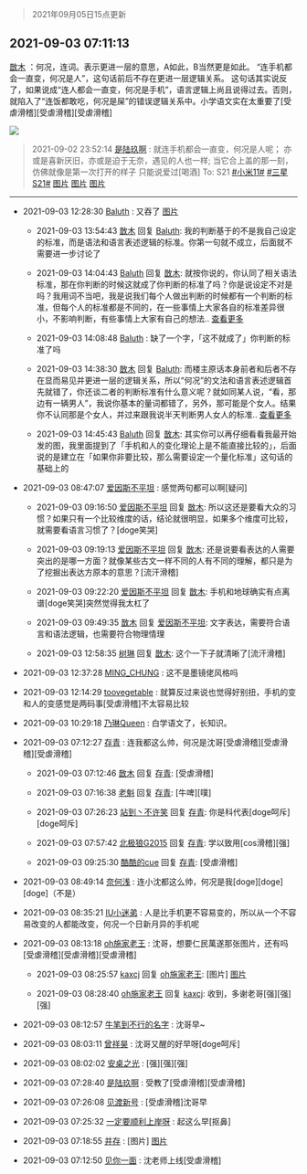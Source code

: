 > 2021年09月05日15点更新
<link rel="stylesheet" href="https://cdn.jsdelivr.net/gh/taotie6/sampleJSON@main/css/photo_show.css">


 ## 2021-09-03 07:11:13 

 [㪚木](https://www.coolapk.com/feed/29726750?shareKey=NmE0YTYzMmMzODYxNjEzMmNjN2I~) ：何况，连词。表示更进一层的意思，A如此，B当然更是如此。
“连手机都会一直变，何况是人”，这句话前后不存在更进一层逻辑关系。
这句话其实说反了，如果说成“连人都会一直变，何况是手机”，语言逻辑上尚且说得过去。否则，就陷入了“连饭都敢吃，何况是屎”的错误逻辑关系中<!--break-->。小学语文实在太重要了[受虐滑稽][受虐滑稽][受虐滑稽] 

<div class="album">
<img class="img-item" src="http://image.coolapk.com/feed/2018/1217/07/1081091_1545003920_5732@216x196.gif" />
</div>

> 2021-09-02 23:52:14 
> [是陆玖啊](https://www.coolapk.com/feed/29724165?shareKey=YzYwM2U3YjQxMDE1NjEzMmNjN2I~) : 就连手机都会一直变，何况是人呢； 亦或是喜新厌旧，亦或是迫于无奈，遇见的人也一样; 当它合上盖的那一刻，仿佛就像是第一次打开的样子 只能说爱过[喝酒]  To: S21 <a class="feed-link-tag" href="/t/小米11?type=0">#小米11#</a> <a class="feed-link-tag" href="/t/三星S21?type=0">#三星S21#</a> 
[图片](http://image.coolapk.com/feed/2021/0902/23/3010885_7c3d017a_7930_6032@3101x2474.jpeg)
[图片](http://image.coolapk.com/feed/2021/0902/23/3010885_1f152dd4_7930_6034@2494x3325.jpeg)
[图片](http://image.coolapk.com/feed/2021/0902/23/3010885_48eb0bf3_7930_6035@3325x2494.jpeg)

 ------- 

- 2021-09-03 12:28:30 [Baluth](uid=1439678) : 又吞了 [图片](http://image.coolapk.com/feed/2021/0903/12/1439678_3309_5373@750x1334.jpg)

    - 2021-09-03 13:54:43 [㪚木](uid=1081091) 回复 [Baluth](uid=1439678): 我的判断基于的不是我自己设定的标准，而是语法和语言表述逻辑的标准。你第一句就不成立，后面就不需要进一步讨论了 

    - 2021-09-03 14:04:43 [Baluth](uid=1439678) 回复 [㪚木](uid=1081091): 就按你说的，你认同了相关语法标准，那在你判断的时候这就成了你判断的标准了吗？你是说设定不对是吗？我用词不当吧，我是说我们每个人做出判断的时候都有一个判断的标准，但每个人的标准都是不同的，在一些事情上大家各自的标准差异很小，不影响判断，有些事情上大家有自己的想法.. <a href="/feed/replyList?id=228837949">查看更多</a> 

    - 2021-09-03 14:08:48 [Baluth](uid=1439678) : 缺了一个字，「这不就成了」你判断的标准了吗 

    - 2021-09-03 14:38:30 [㪚木](uid=1081091) 回复 [Baluth](uid=1439678): 而楼主原话本身前者和后者不存在显而易见并更进一层的逻辑关系，所以“何况”的文法和语言表述逻辑首先就错了，你还谈二者的判断标准有什么意义呢？就如同某人说，“看，那边有一辆男人”，我说你基本的量词都错了，另外，那可能是个女人。结果你不认同那是个女人，并过来跟我说半天判断男人女人的标准.. <a href="/feed/replyList?id=228837949">查看更多</a> 

    - 2021-09-03 14:45:43 [Baluth](uid=1439678) 回复 [㪚木](uid=1081091): 其实你可以再仔细看看我最开始发的图，我里面提到了「手机和人的变化理论上是不能直接比较的」，后面说的是建立在「如果你非要比较，那么需要设定一个量化标准」这句话的基础上的 

- 2021-09-03 08:47:07 [爱因斯不平坦](uid=834251) : 感觉两句都可以啊[疑问] 

    - 2021-09-03 09:16:50 [爱因斯不平坦](uid=834251) 回复 [㪚木](uid=1081091): 所以这还是要看大众的习惯？如果只有一个比较维度的话，结论就很明显，如果多个维度可比较，就需要看语言习惯了？[doge笑哭] 

    - 2021-09-03 09:19:13 [爱因斯不平坦](uid=834251) 回复 [㪚木](uid=1081091): 还是说要看表达的人需要突出的是哪一方面？就像某些古文一样不同的人有不同的理解，都只是为了挖掘出表达方原本的意思？[流汗滑稽] 

    - 2021-09-03 09:22:20 [爱因斯不平坦](uid=834251) 回复 [㪚木](uid=1081091): 手机和地球确实有点离谱[doge笑哭]突然觉得我太杠了 

    - 2021-09-03 09:49:35 [㪚木](uid=1081091) 回复 [爱因斯不平坦](uid=834251): 文字表达，需要符合语言和语法逻辑，也需要符合物理情理 

    - 2021-09-03 12:58:35 [树琳](uid=1807052) 回复 [㪚木](uid=1081091): 这个一下子就清晰了[流汗滑稽] 

- 2021-09-03 12:37:28 [MING_CHUNG](uid=3732308) : 这不是墨镜佬风格吗 

- 2021-09-03 12:14:29 [toovegetable](uid=2180995) : 就算反过来说也觉得好别扭，手机的变和人的变感觉是两码事[受虐滑稽]不太容易比较 

- 2021-09-03 10:29:18 [乃琳Queen](uid=2370903) : 白学语文了，长知识。 

- 2021-09-03 07:12:27 [存青](uid=1006954) : 连我都这么帅，何况是沈哥[受虐滑稽][受虐滑稽][受虐滑稽] 

    - 2021-09-03 07:12:46 [㪚木](uid=1081091) 回复 [存青](uid=1006954): [受虐滑稽] 

    - 2021-09-03 07:16:38 [老魁](uid=1703096) 回复 [存青](uid=1006954): [牛啤][噗] 

    - 2021-09-03 07:26:23 [站到丶不许笑](uid=1165627) 回复 [存青](uid=1006954): 你是科代表[doge呵斥][doge呵斥] 

    - 2021-09-03 07:57:42 [北极狼G2015](uid=1022608) 回复 [存青](uid=1006954): 学以致用[cos滑稽][强] 

    - 2021-09-03 09:25:30 [酷酷的cue](uid=2882563) 回复 [存青](uid=1006954): [受虐滑稽] 

- 2021-09-03 08:49:14 [奈何浅](uid=1884562) : 连小沈都这么帅，何况是我[doge][doge][doge]（不是） 

- 2021-09-03 08:35:21 [IU小迷弟](uid=2571083) : 人是比手机更不容易变的，所以从一个不容易改变的人都能改变，何况一个日新月异的手机呢 

- 2021-09-03 08:13:18 [oh施家老王](uid=1796584) : 沈哥，想要仁民萬遂那张图片，还有吗[受虐滑稽][受虐滑稽][受虐滑稽] 

    - 2021-09-03 08:25:57 [kaxcj](uid=1172252) 回复 [oh施家老王](uid=1796584): [图片] [图片](http://image.coolapk.com/feed/2021/0515/12/1347472_c2400f97_3894_3428@480x480.jpeg)

    - 2021-09-03 08:28:40 [oh施家老王](uid=1796584) 回复 [kaxcj](uid=1172252): 收到，多谢老哥[强][强][强] 

- 2021-09-03 08:12:57 [牛笔到不行的名字](uid=2374460) : 沈哥早~ 

- 2021-09-03 08:03:11 [曾祥昊](uid=6695078) : 沈哥又醒的好早呀[doge呵斥] 

- 2021-09-03 08:02:02 [安桌之光](uid=6673180) : [强][强][强] 

- 2021-09-03 07:28:40 [是陆玖啊](uid=3010885) : 受教了[受虐滑稽][受虐滑稽] 

- 2021-09-03 07:26:08 [见渡新号](uid=868957) : [受虐滑稽]沈哥早 

- 2021-09-03 07:25:32 [一定要顺利上岸呀](uid=3097014) : 起这么早[抠鼻] 

- 2021-09-03 07:18:55 [并存](uid=1248138) : [图片] [图片](http://image.coolapk.com/feed/2021/0903/07/1248138_1a2ff68a_4734_2953@1125x1125.jpeg)

- 2021-09-03 07:12:50 [见你一面](uid=598942) : 沈老师上线[受虐滑稽] 

